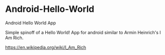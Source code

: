 # Android-Hello-World
Android Hello World App

Simple spinoff of a Hello World! App for android similar to Armin Heinrich's I Am Rich.

https://en.wikipedia.org/wiki/I_Am_Rich
